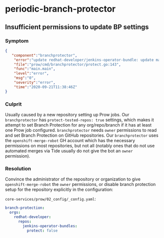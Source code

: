 # periodic-branch-protector

## Insufficient permissions to update BP settings

### Symptom

```json
{
   "component":"branchprotector",
    "error":"update redhat-developer/jenkins-operator-bundle: update master from protected=false: get current branch protection: getting branch protection 404: Not Found",
    "file":"prow/cmd/branchprotector/protect.go:143",
    "func":"main.main",
    "level":"error",
    "msg":"0",
    "severity":"error",
    "time":"2020-09-21T11:38:46Z"
}
```

### Culprit

Usually caused by a new repository setting up Prow jobs. Our `branchprotector` 
has `protect-tested-repos: true` settings, which makes it attempt to set Branch
Protection for any org/repo/branch if it has at least one Prow job configured.
`branchprotector` needs `owner` permissions to read and set Branch Protection on
GitHub repositories. Our `branchprotector` uses the `openshift-merge-robot`
GH account which has the necessary permissions on most repositories, but not all
(notably ones that do not use automated merges via Tide usually do not give
the bot an `owner` permission).

### Resolution

Convince the administrator of the repository or organization to give
`openshift-merge-robot` the `owner` permissions, or disable branch protection 
setup for the repository explicitly in the configuration:

`core-services/prow/02_config/_config.yaml`:
```yaml
branch-protection:
  orgs:
    redhat-developer:
      repos:
        jenkins-operator-bundles:
          protect: false
```
